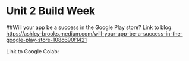 # Unit 2 Build Week
##Will your app be a success in the Google Play store?
Link to blog: https://ashley-brooks.medium.com/will-your-app-be-a-success-in-the-google-play-store-108c690f1421

Link to Google Colab: 
